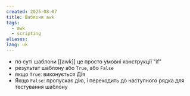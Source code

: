 ```yaml
---
created: 2025-08-07
title: Шаблони awk
tags:
  - awk
  - scripting
aliases: 
lang: uk
---
```

- по суті шаблони [[awk]] це просто умовні конструкції "if"
- результат шаблону або `True`, або `False`
- якщо `True`: виконується Дія
- Якщо `False`: пропускає дію, і переходить до наступного рядка для тестування шаблону